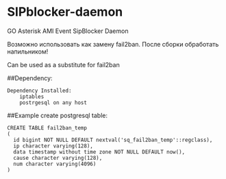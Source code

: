 # SIPblocker-daemon
GO Asterisk AMI Event SipBlocker Daemon 

Возможно использовать как замену fail2ban. После сборки обработать напильником!

Can be used as a substitute for fail2ban

##Dependency:
```
Dependency Installed: 
    iptables
    postrgesql on any host

```

##Example create postgresql table:
```
CREATE TABLE fail2ban_temp
(
  id bigint NOT NULL DEFAULT nextval('sq_fail2ban_temp'::regclass),
  ip character varying(128),
  data timestamp without time zone NOT NULL DEFAULT now(),
  cause character varying(128),
  num character varying(4096)
)
```
